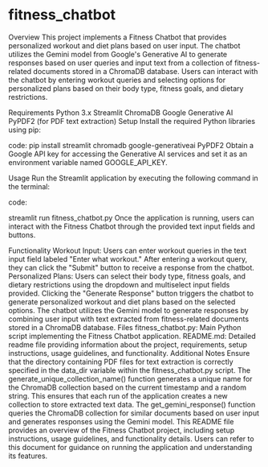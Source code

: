 # fitness_chatbot
Overview
This project implements a Fitness Chatbot that provides personalized workout and diet plans based on user input. The chatbot utilizes the Gemini model from Google's Generative AI to generate responses based on user queries and input text from a collection of fitness-related documents stored in a ChromaDB database. Users can interact with the chatbot by entering workout queries and selecting options for personalized plans based on their body type, fitness goals, and dietary restrictions.

Requirements
Python 3.x
Streamlit
ChromaDB
Google Generative AI
PyPDF2 (for PDF text extraction)
Setup
Install the required Python libraries using pip:

code:
pip install streamlit chromadb google-generativeai PyPDF2
Obtain a Google API key for accessing the Generative AI services and set it as an environment variable named GOOGLE_API_KEY.

Usage
Run the Streamlit application by executing the following command in the terminal:


code:

streamlit run fitness_chatbot.py
Once the application is running, users can interact with the Fitness Chatbot through the provided text input fields and buttons.

Functionality
Workout Input:
Users can enter workout queries in the text input field labeled "Enter what workout."
After entering a workout query, they can click the "Submit" button to receive a response from the chatbot.
Personalized Plans:
Users can select their body type, fitness goals, and dietary restrictions using the dropdown and multiselect input fields provided.
Clicking the "Generate Response" button triggers the chatbot to generate personalized workout and diet plans based on the selected options.
The chatbot utilizes the Gemini model to generate responses by combining user input with text extracted from fitness-related documents stored in a ChromaDB database.
Files
fitness_chatbot.py: Main Python script implementing the Fitness Chatbot application.
README.md: Detailed readme file providing information about the project, requirements, setup instructions, usage guidelines, and functionality.
Additional Notes
Ensure that the directory containing PDF files for text extraction is correctly specified in the data_dir variable within the fitness_chatbot.py script.
The generate_unique_collection_name() function generates a unique name for the ChromaDB collection based on the current timestamp and a random string. This ensures that each run of the application creates a new collection to store extracted text data.
The get_gemini_response() function queries the ChromaDB collection for similar documents based on user input and generates responses using the Gemini model.
This README file provides an overview of the Fitness Chatbot project, including setup instructions, usage guidelines, and functionality details. Users can refer to this document for guidance on running the application and understanding its features.

